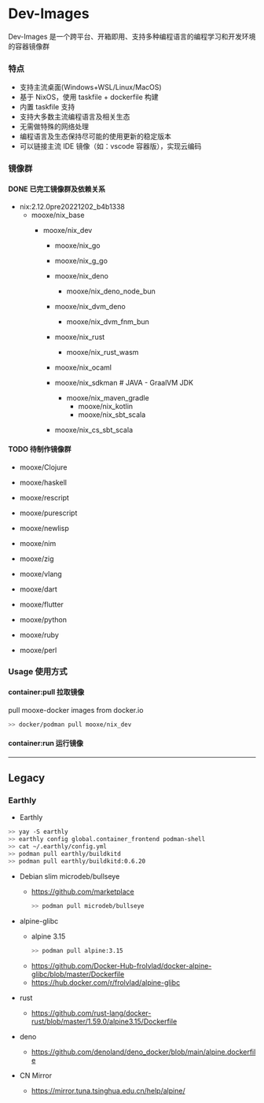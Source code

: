 # Dev-Images

Dev-Images 是一个跨平台、开箱即用、支持多种编程语言的编程学习和开发环境的容器镜像群

### 特点

- 支持主流桌面(Windows+WSL/Linux/MacOS)
- 基于 NixOS，使用 taskfile + dockerfile 构建
- 内置 taskfile 支持
- 支持大多数主流编程语言及相关生态
- 无需做特殊的网络处理
- 编程语言及生态保持尽可能的使用更新的稳定版本
- 可以链接主流 IDE 镜像（如：vscode 容器版），实现云编码

### 镜像群

#### DONE 已完工镜像群及依赖关系

- nix:2.12.0pre20221202_b4b1338
  - mooxe/nix_base
    - mooxe/nix_dev

      - mooxe/nix_go
      - mooxe/nix_g_go
      - mooxe/nix_deno
        - mooxe/nix_deno_node_bun
      - mooxe/nix_dvm_deno
        - mooxe/nix_dvm_fnm_bun
      - mooxe/nix_rust
        - mooxe/nix_rust_wasm
      - mooxe/nix_ocaml

      - mooxe/nix_sdkman # JAVA - GraalVM JDK
        - mooxe/nix_maven_gradle
          - mooxe/nix_kotlin
          - mooxe/nix_sbt_scala
      - mooxe/nix_cs_sbt_scala

#### TODO 待制作镜像群

- mooxe/Clojure

- mooxe/haskell
- mooxe/rescript
- mooxe/purescript
- mooxe/newlisp

- mooxe/nim
- mooxe/zig
- mooxe/vlang

- mooxe/dart
- mooxe/flutter

- mooxe/python
- mooxe/ruby
- mooxe/perl

### Usage 使用方式

#### container:pull 拉取镜像

pull mooxe-docker images from docker.io

```bash
>> docker/podman pull mooxe/nix_dev
```

#### container:run 运行镜像

-----------------------------------

## Legacy

### Earthly

- Earthly

```bash
>> yay -S earthly
>> earthly config global.container_frontend podman-shell
>> cat ~/.earthly/config.yml
>> podman pull earthly/buildkitd
>> podman pull earthly/buildkitd:0.6.20
```

- Debian slim microdeb/bullseye
  - https://github.com/marketplace
    ```bash
    >> podman pull microdeb/bullseye
    ```

- alpine-glibc
  - alpine 3.15
    ```bash
    >> podman pull alpine:3.15
    ```
  - https://github.com/Docker-Hub-frolvlad/docker-alpine-glibc/blob/master/Dockerfile
  - https://hub.docker.com/r/frolvlad/alpine-glibc

- rust
  - https://github.com/rust-lang/docker-rust/blob/master/1.59.0/alpine3.15/Dockerfile

- deno
  - https://github.com/denoland/deno_docker/blob/main/alpine.dockerfile

- CN Mirror
  - https://mirror.tuna.tsinghua.edu.cn/help/alpine/
